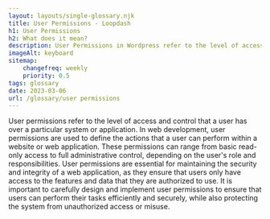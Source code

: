 ```yaml
--- 
layout: layouts/single-glossary.njk
title: User Permissions - Loopdash
h1: User Permissions
h2: What does it mean?
description: User Permissions in Wordpress refer to the level of access and control a user has over the website's content and functionality.
imageAlt: keyboard
sitemap:
	changefreq: weekly
	priority: 0.5
tags: glossary
date: 2023-03-06
url: /glossary/user permissions
---
```


User permissions refer to the level of access and control that a user has over a particular system or application. In web development, user permissions are used to define the actions that a user can perform within a website or web application. These permissions can range from basic read-only access to full administrative control, depending on the user's role and responsibilities. User permissions are essential for maintaining the security and integrity of a web application, as they ensure that users only have access to the features and data that they are authorized to use. It is important to carefully design and implement user permissions to ensure that users can perform their tasks efficiently and securely, while also protecting the system from unauthorized access or misuse.
